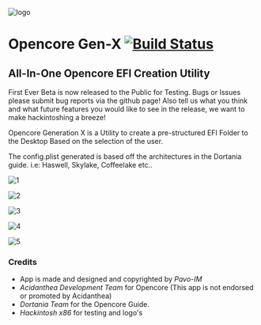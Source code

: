 ![logo](https://i.imgur.com/ArRajCS.png)
# Opencore Gen-X [![Build Status](https://app.bitrise.io/app/c2a4e7ccf1e23c7f/status.svg?token=pb-dIZ8cTFQ88IjrXjJw9Q&branch=master)](https://app.bitrise.io/app/c2a4e7ccf1e23c7f)
## All-In-One Opencore EFI Creation Utility

First Ever Beta is now released to the Public for Testing.  Bugs or Issues please submit bug reports via the github page!  Also tell us what you think and what future features you would like to see in the release, we want to make hackintoshing a breeze!

Opencore Generation X is a Utility to create a pre-structured EFI Folder to the Desktop Based on the selection of the user.

The config.plist generated is based off the architectures in the Dortania guide.
i.e: Haswell, Skylake, Coffeelake etc..

![1](https://i.imgur.com/zOKGbcE.png)

![2](https://i.imgur.com/Vdtovgy.png)

![3](https://i.imgur.com/YamyeMn.png)

![4](https://i.imgur.com/JvMQrUC.png)

![5](https://i.imgur.com/V1ymHlE.png)


### Credits

* App is made and designed and copyrighted by *Pavo-IM*
* *Acidanthea Development Team* for Opencore (This app is not endorsed or promoted by Acidanthea)
* *Dortania Team* for the Opencore Guide.
* *Hackintosh x86* for testing and logo's


